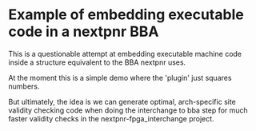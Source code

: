 # Example of embedding executable code in a nextpnr BBA

This is a questionable attempt at embedding executable machine code inside a structure equivalent to the BBA nextpnr uses.

At the moment this is a simple demo where the 'plugin' just squares numbers.

But ultimately, the idea is we can generate optimal, arch-specific site validity checking code when doing the interchange to bba step for much faster validity checks in the nextpnr-fpga_interchange project.



